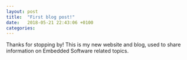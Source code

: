 ```yaml
---
layout: post
title:  "First blog post!"
date:   2018-05-21 22:43:06 +0100
categories: 
---
```


Thanks for stopping by! This is my new website and blog, used to share information on Embedded Software related topics.
